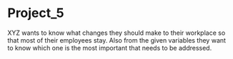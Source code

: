 # Project_5
XYZ wants to know what changes they should make to their workplace so that most of their employees stay. Also from the given variables they want to know which one is the most important that needs to be addressed.
